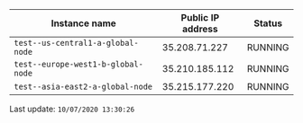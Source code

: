 Instance name | Public IP address | Status
--- | --- | ---
`test--us-central1-a-global-node` | 35.208.71.227 | RUNNING
`test--europe-west1-b-global-node` | 35.210.185.112 | RUNNING
`test--asia-east2-a-global-node` | 35.215.177.220 | RUNNING


Last update: `10/07/2020 13:30:26`

